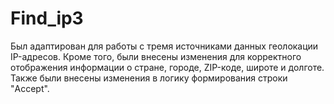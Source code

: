 # Find_ip3
Был адаптирован для работы с тремя источниками данных геолокации IP-адресов. Кроме того, были внесены изменения для корректного отображения информации о стране, городе, ZIP-коде, широте и долготе. Также были внесены изменения в логику формирования строки "Accept".
